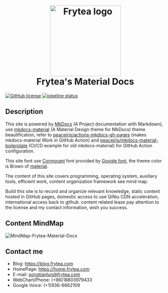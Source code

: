 <h1 align="center">
<img src="https://imagehost-cdn.frytea.com/images/2019/11/24/Frytea-logo-green-3x.png" alt="Frytea logo" width="223">
<br>Frytea's Material Docs
</h1>


[![GitHub license](https://img.shields.io/github/license/songtianlun/frytea-docs)](https://github.com/songtianlun/frytea-docs/blob/master/LICENSE)
[![pipeline status](https://code.frytea.com/songtianlun/frytea-docs/badges/master/pipeline.svg)](https://code.frytea.com/songtianlun/frytea-docs/commits/master)


<!-- https://shields.io/ -->
<!-- https://microbadger.com/ -->

## Description

This site is powered by [MkDocs] (A Project documentation with Markdown), use [mkdocs-material] (A Material Design theme for MkDocs) theme beautification, refer to [peaceiris/actions-mkdocs-gh-pages] (makes mkdocs-material Work in GitHub Action) and [peaceiris/mkdocs-material-boilerplate] (CI/CD example for old mkdocs-material) for GitHub Action configuration.

This site font use [Cormorant] font provided by [Google font], the theme color is Brown of [material]. 

The content of this site covers programming, operating system, auxiliary tools, efficient work, content organization framework see mind map.

Build this site is to record and organize relevant knowledge, static content hosted in GitHub pages, domestic access to use QiNiu CDN acceleration, international access back to github. content related lease pay attention to the license and my contact information, wish you success.

## Content MindMap

![MindMap-Frytea-Material-Docs](https://imagehost-cdn.frytea.com/images/2019/12/03/MindMap-Frytea-Material-Docs.png)


## Contact me

 - Blog: <https://blog.frytea.com>
 - HomePage: <https://home.frytea.com>
 - E-mail: <songtianlun@frytea.com>
 - WebChart/Phone: (+86)18803979433
 - Google Voice: (+1)936-6662109
 
[MkDocs]: https://www.mkdocs.org
[mkdocs-material]: https://squidfunk.github.io/mkdocs-material/
[peaceiris/actions-mkdocs-gh-pages]: https://github.com/peaceiris/actions-mkdocs-gh-pages
[peaceiris/mkdocs-material-boilerplate]: https://github.com/peaceiris/mkdocs-material-boilerplate
[Cormorant]: https://fonts.google.com/specimen/Cormorant
[Google font]: https://fonts.google.com
[material]: https://material.io
